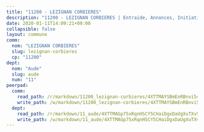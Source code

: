 ```yaml
---
title: "11200 - LEZIGNAN CORBIERES"
description: "11200 - LEZIGNAN CORBIERES | Entraide, Annonces, Initiatives"
date: 2020-01-11T14:09:21+09:00
collapsible: false
layout: commune
comm:
  nom: "LEZIGNAN CORBIERES"
  slug: lezignan-corbieres
  cp: "11200"
dept:
  nom: "Aude"
  slug: aude
  num: "11"
peerpad:
  comm:
    read_path: /r/markdown/11200_lezignan-corbieres/4XTTMAYSBmEnRBnvi54SbbZwiSojMN5sShRbewsMGS77Jc9Lm
    write_path: /w/markdown/11200_lezignan-corbieres/4XTTMAYSBmEnRBnvi54SbbZwiSojMN5sShRbewsMGS77Jc9Lm-K3TgTmheH2Uw5WGrZisvUQhqwTWisGsCbrRBoBZWZUrCMjWK4Eni8rqt2a5pt6GZU9Zar8HsWKrYe1aCA1eVz2THPoTNy3DLbMTzDJcRvPUPnqVNa4mSYZiwjZ7KddBgytz8CFBX
  dept:
    read_path: /r/markdown/11_aude/4XTTMAGp75xRqnHSCY5CHaiDgxDaUgXuTXvSZDHnY1JdjJiUk
    write_path: /w/markdown/11_aude/4XTTMAGp75xRqnHSCY5CHaiDgxDaUgXuTXvSZDHnY1JdjJiUk-K3TgUenjCPDfs1W21bst2JvrPDW324QBfMvPid11puzXxXGQEeNw9p4QtfnUhSn4LYSwR6UDBQmdr3wFq2CDRGqNz2QynSm58zgCpz2PKP6Y24UTpxW22MudfeZ339ZPKnHm6XTr
---
```


